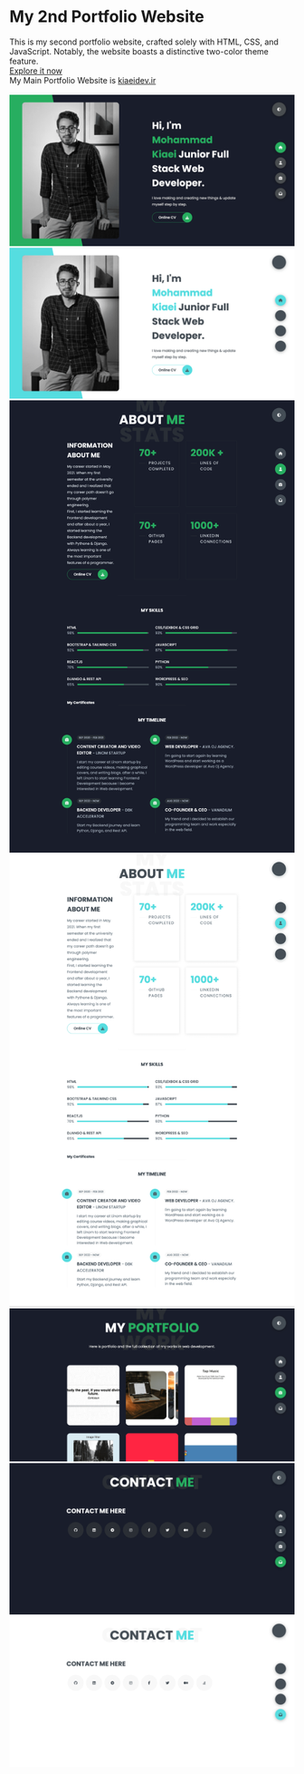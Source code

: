 # My 2nd Portfolio Website
This is my second portfolio website, crafted solely with HTML, CSS, and JavaScript. Notably, the website boasts a distinctive two-color theme feature.<br/>
[Explore it now](https://mohammadkiaei.github.io/kiaei.info/)<br/>
My Main Portfolio Website is [kiaeidev.ir](https://kiaeidev.ir)<br/>
<br/>
![Portfolio 1](https://github.com/mohammadkiaei/kiaei.info/blob/master/portfolio2-1.png)
<br/>
![Portfolio 2](https://github.com/mohammadkiaei/kiaei.info/blob/master/portfolio2-2.png)
<br/>
![Portfolio 3](https://github.com/mohammadkiaei/kiaei.info/blob/master/portfolio2-3.png)
<br/>
![Portfolio 4](https://github.com/mohammadkiaei/kiaei.info/blob/master/portfolio2-7.png)
<br/>
![Portfolio 5](https://github.com/mohammadkiaei/kiaei.info/blob/master/portfolio2-4.png)
<br/>
![Portfolio 6](https://github.com/mohammadkiaei/kiaei.info/blob/master/portfolio2-5.png)
<br/>
![Portfolio 7](https://github.com/mohammadkiaei/kiaei.info/blob/master/portfolio2-6.png)

